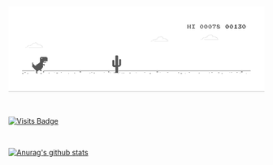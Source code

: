 ![image](https://github.com/simonberner/simonberner/blob/master/dino.gif)

  <br>
  
  [![Visits Badge](https://badges.pufler.dev/visits/simonberner/simonberner)](https://badges.pufler.dev)

<br> 

[![Anurag's github stats](https://github-readme-stats.vercel.app/api?username=simonberner&theme=radical)](https://github.com/anuraghazra/github-readme-stats)

<!--
**simonberner/simonberner** is a ✨ _special_ ✨ repository because its `README.md` (this file) appears on your GitHub profile.

Here are some ideas to get you started:

- 🔭 I’m currently working on ...
- 🌱 I’m currently learning ...
- 👯 I’m looking to collaborate on ...
- 🤔 I’m looking for help with ...
- 💬 Ask me about ...
- 📫 How to reach me: ...
- 😄 Pronouns: ...
- ⚡ Fun fact: ...
-->
